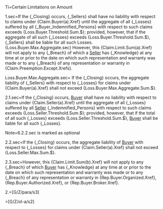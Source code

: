 Ti=Certain Limitations on Amount

1.sec=If the {_Closing} occurs, {_Sellers} shall have no liability with respect to claims under {Claim.Buyer(a).Xref} until the aggregate of all {_Losses} suffered by all {_Buyer_Indemnified_Persons} with respect to such claims exceeds {Loss.Buyer.Threshold.Sum.$}; provided, however, that if the aggregate of all such {_Losses} exceeds {Loss.Buyer.Threshold.Sum.$}, {_Sellers} shall be liable for all such Losses.{Loss.Buyer.Max.Aggregate.sec}  However, this {Claim.Limit.Sum(a).Xref} will not apply to any {_Breach} of which a <a href="#SPA.Def.Seller(s).Def" class="definedterm">Seller</a> has {_Knowledge} at any time at or prior to the date on which such representation and warranty was made or to any {_Breach} of any representation or warranty in {Claim.Preemption.Except.Xrefs}.

Loss.Buyer.Max.Aggregate.sec= If the {_Closing} occurs, the aggregate liability of {_Sellers} with respect to {_Losses} for claims under {Claim.Buyer(a).Xref} shall not exceed {Loss.Buyer.Max.Aggregate.Sum.$}.

2.1.sec=If the {_Closing} occurs, <a href="#SPA.Def.Buyer.Def" class="definedterm">Buyer</a> shall have no liability with respect to claims under {Claim.Seller(a).Xref} until the aggregate of all {_Losses} suffered by all <a href="#SPA.Def.Seller(s).Def" class="definedterm">Seller</a> {_Indemnified_Persons} with respect to such claims exceeds {Loss.Seller.Threshold.Sum.$}; provided, however, that if the total of all such {_Losses} exceeds {Loss.Seller.Threshold.Sum.$}, <a href="#SPA.Def.Buyer.Def" class="definedterm">Buyer</a> shall be liable for all such {_Losses}.

Note=6.2.2.sec is marked as optional

2.2.sec=If the {_Closing} occurs, the aggregate liability of <a href="#SPA.Def.Buyer.Def" class="definedterm">Buyer</a> with respect to {_Losses} for claims under {Claim.Seller(a).Xref} shall not exceed {Loss.Seller.Max.Sum.$}.

2.3.sec=However, this {Claim.Limit.Sum(b).Xref} will not apply to any {_Breach} of which <a href="#SPA.Def.Buyer.Def" class="definedterm">Buyer</a> has {_Knowledge} at any time at or prior to the date on which such representation and warranty was made or to any {_Breach} of any representation or warranty in {Rep.Buyer.Organized.Xref}, {Rep.Buyer.Authorized.Xref}, or {Rep.Buyer.Broker.Xref}.

2.=[G/Z/para/s3]

=[G/Z/ol-a/s2]
